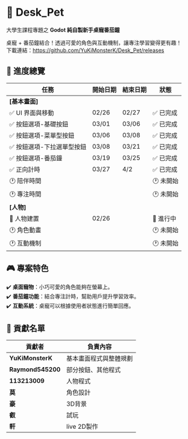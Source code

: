# 🐾 Desk_Pet  
大學生課程專題之 **Godot 純自製新手桌寵番茄鐘**  

桌寵 + 番茄鐘結合！透過可愛的角色與互動機制，讓專注學習變得更有趣！  
下載連結：https://github.com/YuKiMonsterK/Desk_Pet/releases
## 📌 進度總覽  
| 任務 | 開始日期 | 結束日期 | 狀態 |  
|------|----------|----------|------|  
| **[基本畫面]** | | | |  
| ✅ UI 界面與移動 | 02/26 | 02/27 | ✅ 已完成 |  
| ✅ 按鈕選項-基礎按鈕 |03/01 | 03/06 | ✅ 已完成  |  
| ✅  按鈕選項-菜單型按鈕 |03/06 | 03/08 | ✅ 已完成  |  
| ✅  按鈕選項-下拉選單型按鈕 | 03/08 | 03/21 | ✅ 已完成  | 
| ✅  按鈕選項-番茄鐘 |03/19 | 03/25 | ✅ 已完成  | 
| ✅ 正向計時 | 03/27 | 4/2 | ✅ 已完成 | 
| 🕐 陪伴時間 |  |  | 🕐 未開始 |  
| 🕐 專注時間 |  |  | 🕐 未開始 |  
| **[人物]** | | | |  
| 🔵 人物建置 | 02/26 |  | 🔵 進行中 |  
| 🕐 角色動畫 |  |  | 🕐 未開始 |  
| 🕐 互動機制 |  |  | 🕐 未開始 |  

## 🎮 專案特色  
✔️ **桌面寵物**：小巧可愛的角色能夠在螢幕上。  
✔️ **番茄鐘功能**：結合專注計時，幫助用戶提升學習效率。   
✔️ **互動系統**：桌寵可以根據使用者狀態進行簡單回應。  

## 📌 貢獻名單  
| 貢獻者 | 負責內容 |  
|--------|----------|  
| **YuKiMonsterK** | 基本畫面程式與整體規劃 |  
| **Raymond545200** | 部分按鈕、其他程式 | 
| **113213009** | 人物程式 |  
| **莫** | 角色設計 |  
| **豪** | 3D背景 | 
| **叡** | 試玩 |
| **軒** | live 2D製作 | 
